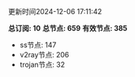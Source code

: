 更新时间2024-12-06 17:11:42

**总订阅: 10**
**总节点: 659**
**有效节点: 385**
- ss节点: 147
- v2ray节点: 206
- trojan节点: 32
